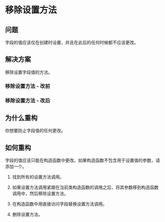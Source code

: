 # 移除设置方法

## 问题

字段的值应该仅在创建时设置，并且在此后的任何时候都不应该更改。

## 解决方案

移除设置字段值的方法。

### 移除设置方法 - 改前

### 移除设置方法 - 改后

## 为什么重构

你想要防止字段值的任何更改。

## 如何重构

字段的值应该只能在构造函数中更改。如果构造函数不包含用于设置值的参数，请添加一个。

1. 找到所有的设置方法调用。

2. 如果设置方法调用紧跟在当前类构造函数的调用之后，将其参数移到构造函数调用中，然后移除设置方法。

3. 在构造函数中用直接访问字段替换设置方法调用。

4. 删除设置方法。